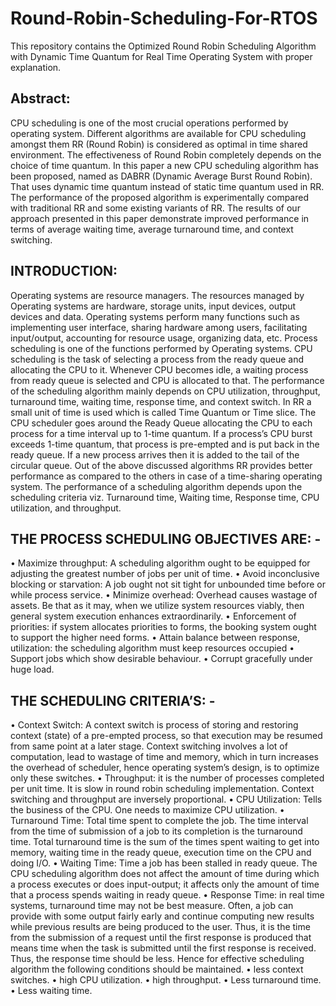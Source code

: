 # Round-Robin-Scheduling-For-RTOS
This repository contains the Optimized Round Robin Scheduling Algorithm with Dynamic Time Quantum for Real Time Operating System with proper explanation.

## Abstract: 
CPU scheduling is one of the most crucial operations performed by operating system. Different algorithms are available for CPU scheduling amongst them RR (Round Robin) is considered as optimal in time shared environment. The effectiveness of Round Robin completely depends on the choice of time quantum. In this paper a new CPU scheduling algorithm has been proposed, named as DABRR (Dynamic Average Burst Round Robin). That uses dynamic time quantum instead of static time quantum used in RR. The performance of the proposed algorithm is experimentally compared with traditional RR and some existing variants of RR. The results of our approach presented in this paper demonstrate improved performance in terms of average waiting time, average turnaround time, and context switching.

## INTRODUCTION:
Operating systems are resource managers. The resources managed by Operating systems are hardware, storage units, input devices, output devices and data. Operating systems perform many functions such as implementing user interface, sharing hardware among users, facilitating input/output, accounting for resource usage, organizing data, etc. Process scheduling is one of the functions performed by Operating systems. CPU scheduling is the task of selecting a process from the ready queue and allocating the CPU to it. Whenever CPU becomes idle, a waiting process from ready queue is selected and CPU is allocated to that. The performance of the scheduling algorithm mainly depends on CPU utilization, throughput, turnaround time, waiting time, response time, and context switch.
In RR a small unit of time is used which is called Time Quantum or Time slice. The CPU scheduler goes around the Ready Queue allocating the CPU to each process for a time interval up to 1-time quantum. If a process’s CPU burst exceeds 1-time quantum, that process is pre-empted and is put back in the ready queue. If a new process arrives then it is added to the tail of the circular queue. Out of the above discussed algorithms RR provides better performance as compared to the others in case of a time-sharing operating system. The performance of a scheduling algorithm depends upon the scheduling criteria viz. Turnaround time, Waiting time, Response time, CPU utilization, and throughput.

## THE PROCESS SCHEDULING OBJECTIVES ARE: -
• Maximize throughput: A scheduling algorithm ought to be equipped for adjusting the greatest number of jobs per unit of time.
• Avoid inconclusive blocking or starvation: A job ought not sit tight for unbounded time before or while process service.
• Minimize overhead: Overhead causes wastage of assets. Be that as it may, when we utilize system resources viably, then general system execution enhances extraordinarily.
• Enforcement of priorities: if system allocates priorities to forms, the booking system ought to support the higher need forms.
• Attain balance between response, utilization: the scheduling algorithm must keep resources occupied
• Support jobs which show desirable behaviour.
• Corrupt gracefully under huge load.


## THE SCHEDULING CRITERIA’S: -
• Context Switch: A context switch is process of storing and restoring context (state) of a pre-empted process, so that execution may be resumed from same point at a later stage. Context switching involves a lot of computation, lead to wastage of time and memory, which in turn increases the overhead of scheduler, hence operating system’s design, is to optimize only these switches.
• Throughput: it is the number of processes completed per unit time. It is slow in round robin scheduling implementation. Context switching and throughput are inversely proportional.
• CPU Utilization: Tells the business of the CPU. One needs to maximize CPU utilization.
• Turnaround Time: Total time spent to complete the job. The time interval from the time of submission of a job to its completion is the turnaround time. Total turnaround time is the sum of the times spent waiting to get into memory, waiting time in the ready queue, execution time on the CPU and doing I/O.
• Waiting Time: Time a job has been stalled in ready queue. The CPU scheduling algorithm does not affect the amount of time during which a process executes or does input-output; it affects only the amount of time that a process spends waiting in ready queue.
• Response Time: in real time systems, turnaround time may not be best measure. Often, a job can provide with some output fairly early and continue computing new results while previous results are being produced to the user. Thus, it is the time from the submission of a request until the first response is produced that means time when the task is submitted until the first response is received. Thus, the response time should be less.
Hence for effective scheduling algorithm the following conditions should be maintained.
• less context switches.
• high CPU utilization.
• high throughput.
• Less turnaround time.
• Less waiting time.
